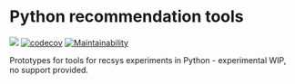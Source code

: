 # Python recommendation tools

[![](https://api.travis-ci.com/lenskit/lkpy.svg?branch=master)](https://travis-ci.com/lenskit/lkpy)
[![codecov](https://codecov.io/gh/lenskit/lkpy/branch/master/graph/badge.svg)](https://codecov.io/gh/lenskit/lkpy)
[![Maintainability](https://api.codeclimate.com/v1/badges/c02098c161112e19c148/maintainability)](https://codeclimate.com/github/lenskit/lkpy/maintainability)

Prototypes for tools for recsys experiments in Python - experimental WIP, no support provided.
